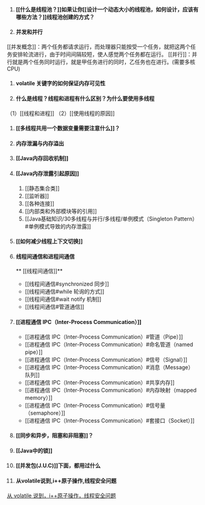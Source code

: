 1. ####  [[什么是线程池？]]如果让你[[设计一个动态大小的线程池，如何设计，应该有哪些方法？]]线程池创建的方式？

1. #### 并发和并行
[[并发概念]]：两个任务都请求运行，而处理器只能按受一个任务，就把这两个任务安排轮流进行，由于时间间隔较短，使人感觉两个任务都在运行。
[[并行]]：并行就是两个任务同时运行，就是甲任务进行的同时，乙任务也在进行。(需要多核CPU)

1. #### volatile 关键字的如何保证内存可见性

1. #### 什么是线程？线程和进程有什么区别？为什么要使用多线程
（1）[[线程和进程]]
（2）[[使用线程的原因]]
1. ####  [[多线程共用一个数据变量需要注意什么]]？

1. #### 内存泄漏与内存溢出

1. #### [[Java内存回收机制]]

1. #### [[Java内存泄露引起原因]]
	1. [[静态集合类]]
	1. [[监听器]]
	1. [[各种连接]]
	1. [[内部类和外部模块等的引用]]
	2.  [[Java基础知识/30多线程与并行/多线程/单例模式（Singleton Pattern）#单例模式导致的内存泄露]]

1. ####  [[如何减少线程上下文切换]]
1. #### 线程间通信和进程间通信

	** [[线程间通信]]**
	- [[线程间通信#synchronized 同步]]
	- [[线程间通信#while 轮询的方式]]
	- [[线程间通信#wait notify 机制]]
	- [[线程间通信#管道通信]]

1. #### [[进程通信 IPC（Inter-Process Communication）]]
	- [[进程通信 IPC（Inter-Process Communication）#管道（Pipe）]]
	- [[进程通信 IPC（Inter-Process Communication）#命名管道（named pipe）]]
	- [[进程通信 IPC（Inter-Process Communication）#信号（Signal）]]
	- [[进程通信 IPC（Inter-Process Communication）#消息（Message）队列]]
	- [[进程通信 IPC（Inter-Process Communication）#共享内存]]
	- [[进程通信 IPC（Inter-Process Communication）#内存映射（mapped memory）]]
	- [[进程通信 IPC（Inter-Process Communication）#信号量（semaphore）]]
	- [[进程通信 IPC（Inter-Process Communication）#套接口（Socket）]]

1. #### [[同步和异步，阻塞和非阻塞]]？


1. #### [[Java中的锁]]
1. ####  [[并发包(J.U.C)]]下面，都用过什么


1. ####   从volatile说到,i++原子操作,线程安全问题

[从 volatile 说到，i++原子操作，线程安全问题](https://blog.csdn.net/zbw18297786698/article/details/53420780)
